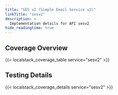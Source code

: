 ```yaml
---
title: "SES v2 (Simple Email Service v2)"
linkTitle: "sesv2"
description: >
  Implementation details for API sesv2
hide_readingtime: true
---
```


## Coverage Overview

{{< localstack_coverage_table service="sesv2" >}}

## Testing Details

{{< localstack_coverage_details service="sesv2" >}}
